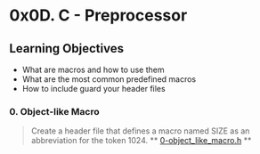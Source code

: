 # 0x0D. C - Preprocessor

## Learning Objectives
- What are macros and how to use them
- What are the most common predefined macros
- How to include guard your header files

### 0. Object-like Macro
> Create a header file that defines a macro named SIZE as an abbreviation for the token 1024.
** [0-object_like_macro.h]() **
